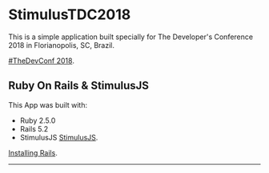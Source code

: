 StimulusTDC2018
================

This is a simple application built specially for
The Developer's Conference 2018 in Florianopolis, SC, Brazil.

[#TheDevConf 2018](http://www.thedevelopersconference.com.br/tdc/2018/index.html).

Ruby On Rails & StimulusJS
--------------------------

This App was built with:

- Ruby 2.5.0
- Rails 5.2
- StimulusJS [StimulusJS](https://stimulusjs.org).

[Installing Rails](http://railsapps.github.io/installing-rails.html).

---


